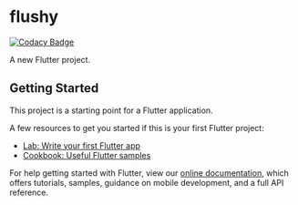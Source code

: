 # flushy

[![Codacy Badge](https://api.codacy.com/project/badge/Grade/e06e0fb7038549e680044eff8da53666)](https://app.codacy.com/manual/EricRootLee/flushy?utm_source=github.com&utm_medium=referral&utm_content=EricRootLee/flushy&utm_campaign=Badge_Grade_Dashboard)

A new Flutter project.

## Getting Started

This project is a starting point for a Flutter application.

A few resources to get you started if this is your first Flutter project:

- [Lab: Write your first Flutter app](https://flutter.io/docs/get-started/codelab)
- [Cookbook: Useful Flutter samples](https://flutter.io/docs/cookbook)

For help getting started with Flutter, view our 
[online documentation](https://flutter.io/docs), which offers tutorials, 
samples, guidance on mobile development, and a full API reference.

